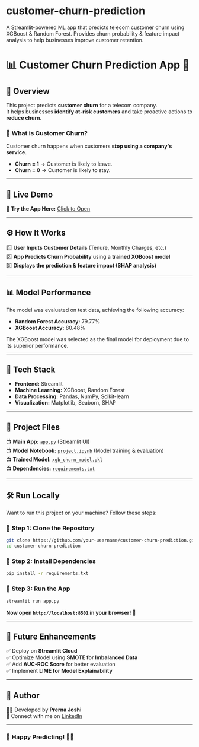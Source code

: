 # customer-churn-prediction
A Streamlit-powered ML app that predicts telecom customer churn using XGBoost &amp; Random Forest. Provides churn probability &amp; feature impact analysis to help businesses improve customer retention.

# 📊 Customer Churn Prediction App 🚀

## 🎯 Overview  
This project predicts **customer churn** for a telecom company.  
It helps businesses **identify at-risk customers** and take proactive actions to **reduce churn**.  

### 🔮 **What is Customer Churn?**  
Customer churn happens when customers **stop using a company's service**.  
- **Churn = 1** → Customer is likely to leave.  
- **Churn = 0** → Customer is likely to stay.  

---

## 🎥 **Live Demo**  
🚀 **Try the App Here:** [Click to Open](https://customer-churn-prediction-ehnsxvpezgusoupzfhappvj.streamlit.app/)

---

## ⚙️ **How It Works**  
1️⃣ **User Inputs Customer Details** (Tenure, Monthly Charges, etc.)  
2️⃣ **App Predicts Churn Probability** using a **trained XGBoost model**  
3️⃣ **Displays the prediction & feature impact (SHAP analysis)**  

---

## 📊 **Model Performance**  
The model was evaluated on test data, achieving the following accuracy:
- **Random Forest Accuracy:** 79.77%
- **XGBoost Accuracy:** 80.48%

The XGBoost model was selected as the final model for deployment due to its superior performance.

---

## 🏢 **Tech Stack**  
- **Frontend:** Streamlit  
- **Machine Learning:** XGBoost, Random Forest  
- **Data Processing:** Pandas, NumPy, Scikit-learn  
- **Visualization:** Matplotlib, Seaborn, SHAP  

---

## 📂 **Project Files**  
📺 **Main App:** [`app.py`](app.py) (Streamlit UI)  
📺 **Model Notebook:** [`project.ipynb`](project.ipynb) (Model training & evaluation)  
📺 **Trained Model:** [`xgb_churn_model.pkl`](xgb_churn_model.pkl)  
📺 **Dependencies:** [`requirements.txt`](requirements.txt)  

---

## 🛠 **Run Locally**  
Want to run this project on your machine? Follow these steps:

### 🔹 **Step 1: Clone the Repository**  
```bash  
git clone https://github.com/your-username/customer-churn-prediction.git  
cd customer-churn-prediction  
```

### 🔹 **Step 2: Install Dependencies**  
```bash  
pip install -r requirements.txt  
```

### 🔹 **Step 3: Run the App**  
```bash  
streamlit run app.py  
```
**Now open `http://localhost:8501` in your browser!** 🎉  

---

## 🚀 **Future Enhancements**  
✅ Deploy on **Streamlit Cloud**  
✅ Optimize Model using **SMOTE for Imbalanced Data**  
✅ Add **AUC-ROC Score** for better evaluation  
✅ Implement **LIME for Model Explainability**  

---

## 📢 **Author**  
👩‍💻 Developed by **Prerna Joshi**  
💙 Connect with me on [LinkedIn](https://linkedin.com/in/joshi-prerna)  

---

### 🎉 **Happy Predicting! 🚀🔥**


